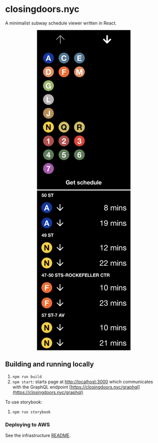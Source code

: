 # closingdoors.nyc

A minimalist subway schedule viewer written in React.

<p align="center">
  <img src="./.images/home.PNG" width="300" />
  <img src="./.images/schedule.PNG" width="300" /> 
</p>


## Building and running locally

1. `npm run build`
2. `npm start`: starts page at [http://localhost:3000](http://localhost:3000) which communicates with the GraphQL endpoint [https://closingdoors.nyc/graphql](https://closingdoors.nyc/graphql)

To use storybook:

1. `npm run storybook`

### Deploying to AWS

See the infrastructure [README](./infrastructure/README.md).